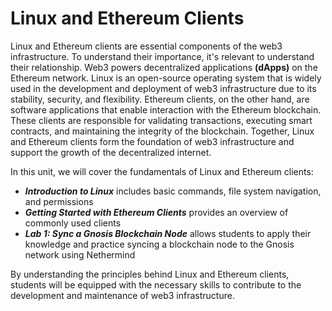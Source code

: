 # Linux and Ethereum Clients

Linux and Ethereum clients are essential components of the web3 infrastructure. To understand their importance, it's relevant to understand their relationship. Web3 powers decentralized applications **(dApps)** on the Ethereum network. Linux is an open-source operating system that is widely used in the development and deployment of web3 infrastructure due to its stability, security, and flexibility. Ethereum clients, on the other hand, are software applications that enable interaction with the Ethereum blockchain. These clients are responsible for validating transactions, executing smart contracts, and maintaining the integrity of the blockchain. Together, Linux and Ethereum clients form the foundation of web3 infrastructure and support the growth of the decentralized internet.

In this unit, we will cover the fundamentals of Linux and Ethereum clients:

+  ***Introduction to Linux*** includes basic commands, file system navigation, and permissions
+  ***Getting Started with Ethereum Clients*** provides an overview of commonly used clients
+  ***Lab 1: Sync a Gnosis Blockchain Node*** allows students to apply their knowledge and practice syncing a blockchain node to the Gnosis network using Nethermind

By understanding the principles behind Linux and Ethereum clients, students will be equipped with the necessary skills to contribute to the development and maintenance of web3 infrastructure.
